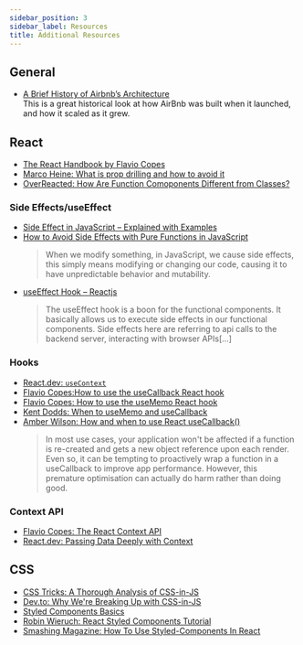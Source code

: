 ```yaml
---
sidebar_position: 3
sidebar_label: Resources
title: Additional Resources
---
```


<!-- markdownlint-disable no-inline-html no-trailing-punctuation -->

## General

- [A Brief History of Airbnb’s Architecture](https://blog.bytebytego.com/p/a-brief-history-of-airbnbs-architecture?r=1g0l&utm_campaign=post&utm_medium=web)
    <br/>This is a great historical look at how AirBnb was built when it launched, and how it scaled as it grew.

## React

- [The React Handbook by Flavio Copes](https://reacthandbook.com/)
- [Marco Heine: What is prop drilling and how to avoid it](https://marcoheine.com/blog/what-is-prop-drilling-and-how-to-avoid-it)
- [OverReacted: How Are Function Comoponents Different from Classes?](https://overreacted.io/how-are-function-components-different-from-classes/)

### Side Effects/useEffect

- [Side Effect in JavaScript – Explained with Examples](https://codesweetly.com/side-effect)
- [How to Avoid Side Effects with Pure Functions in JavaScript](https://javascript.plainenglish.io/how-to-avoid-side-effects-using-pure-functions-in-javascript-366acaafb60c)
  <br/>
  > When we modify something, in JavaScript, we cause side effects, this simply means modifying or changing our code, causing it to have unpredictable behavior and mutability.
- [useEffect Hook – Reactjs](https://www.tothenew.com/blog/useeffect-hook-reactjs/)
  <br/>
  > The useEffect hook is a boon for the functional components. It basically allows us to execute side effects in our functional components. Side effects here are referring to api calls to the backend server, interacting with browser APIs[...]

### Hooks

- [React.dev: `useContext`](https://react.dev/reference/react/useContext)
- [Flavio Copes:How to use the useCallback React hook](https://flaviocopes.com/react-hook-usecallback/)
- [Flavio Copes: How to use the useMemo React hook](https://flaviocopes.com/react-hook-usememo/)
- [Kent Dodds: When to useMemo and useCallback](https://kentcdodds.com/blog/usememo-and-usecallback)
- [Amber Wilson: How and when to use React useCallback()](https://amberwilson.co.uk/blog/how-and-when-to-use-react-usecallback/)
    <br/>
    > In most use cases, your application won't be affected if a function is re-created and gets a new object reference upon each render. Even so, it can be tempting to proactively wrap a function in a useCallback to improve app performance. However, this premature optimisation can actually do harm rather than doing good.

### Context API

- [Flavio Copes: The React Context API](https://flaviocopes.com/react-context-api/)
- [React.dev: Passing Data Deeply with Context](https://react.dev/learn/passing-data-deeply-with-context)

## CSS

- [CSS Tricks: A Thorough Analysis of CSS-in-JS](https://css-tricks.com/a-thorough-analysis-of-css-in-js/)
- [Dev.to: Why We're Breaking Up with CSS-in-JS](https://dev.to/srmagura/why-were-breaking-up-wiht-css-in-js-4g9b)
- [Styled Components Basics](https://styled-components.com/docs/basics)
- [Robin Wieruch: React Styled Components Tutorial](https://www.robinwieruch.de/react-styled-components/)
- [Smashing Magazine: How To Use Styled-Components In React](https://www.smashingmagazine.com/2020/07/styled-components-react/)
